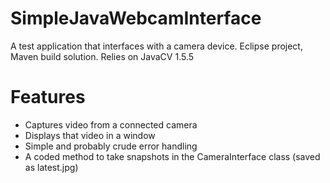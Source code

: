 # SimpleJavaWebcamInterface
A test application that interfaces with a camera device. 
Eclipse project, Maven build solution. Relies on JavaCV 1.5.5

# Features
- Captures video from a connected camera
- Displays that video in a window
- Simple and probably crude error handling
- A coded method to take snapshots in the CameraInterface class (saved as latest.jpg)
